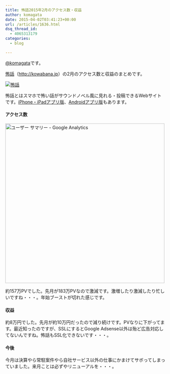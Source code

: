 ```yaml
---
title: 怖話2015年2月のアクセス数・収益
author: komagata
date: 2015-04-02T03:41:23+00:00
url: /articles/1636.html
dsq_thread_id:
  - 4065313179
categories:
  - blog

---
```

[@komagata][1]です。

<a title="怖話" href="http://kowabana.jp" target="_blank">怖話</a>（<a title="怖話" href="http://kowabana.jp" target="_blank">http://kowabana.jp</a>）の2月のアクセス数と収益のまとめです。

<p class="center">
  <a href="http://kowabana.jp"><img alt="怖話" src="http://i.gyazo.com/19e880127697f2aa72533b8e32ed6a2a.png" /></a>
</p>

怖話とはスマホで怖い話がサウンドノベル風に見れる・投稿できるWebサイトです。<a title="怖話iPhone・iPadアプリ版" href="https://itunes.apple.com/jp/app/bu-hua-zui-buno1wan5000huano/id564486792?l=ja&mt=8" target="_blank">iPhone・iPadアプリ版</a>、<a title="怖話Androidアプリ版" href="https://play.google.com/store/apps/details?id=jp.fjord.kowabana" target="_blank">Androidアプリ版</a>もあります。

#### アクセス数

<p class="center">
  <img alt="ユーザー サマリー - Google Analytics" src="http://i.gyazo.com/25e3d0f5ce91d21eebe2aefb8517463c.png" width="500px" />
</p>

約157万PVでした。先月が183万PVなので激減です。激増したり激減したり忙しいですね・・・。年始ブーストが切れた感じです。

#### 収益

約8万円でした。先月が約10万円だったので減り続けです。PVなりに下がってます。最近知ったのですが、SSLにするとGoogle Adsense以外は殆ど広告対応してないんですね。怖話もSSL化できないです・・・。

#### 今後

今月は決算やら常駐案件やら自社サービス以外の仕事にかまけてサボってしまっていました。来月ことは必ずやリニューアルを・・・。

 [1]: http://twitter.com/komagata
